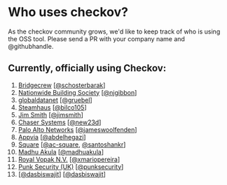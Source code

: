 # Who uses checkov?

As the checkov community grows, we'd like to keep track of who is using the OSS tool. 
Please send a PR with your company name and @githubhandle.

## Currently, officially using Checkov:

1. [Bridgecrew](https://bridgecrew.io/) [[@schosterbarak](https://github.com/schosterbarak)]
1. [Nationwide Building Society](https://www.nationwide.co.uk/) [[@njgibbon](https://github.com/njgibbon)]
1. [globaldatanet](https://globaldatanet.com/) [[@gruebel](https://github.com/gruebel)]
1. [Steamhaus](https://www.steamhaus.co.uk/) [[@bilco105](https://github.com/bilco105)]
1. [Jim Smith](https://www.linkedin.com/in/mr-j-smith/) [[@jimsmith](https://github.com/jimsmith)]
1. [Chaser Systems](https://chasersystems.com/) [[@new23d](https://github.com/new23d)]
1. [Palo Alto Networks](https://www.paloaltonetworks.com/) [[@jameswoolfenden](https://github.com/JamesWoolfenden)]
1. [Appvia](https://www.appvia.io/) [[@abdelhegazi](https://github.com/abdelhegazi)]
1. [Square](https://squareup.com/) [[@ac-square](https://github.com/ac-square), [@santoshankr](https://github.com/santoshankr)]
1. [Madhu Akula](https://madhuakula.com/) [[@madhuakula](https://github.com/madhuakula)]
1. [Royal Vopak N.V.](https://vopak.com/) [[@xmariopereira](https://github.com/xmariopereira)]
1. [Punk Security (UK)](https://punksecurity.co.uk/) [[@punksecurity](https://github.com/punk-security)]
1. [[@dasbiswajit](https://github.com/dasbiswajit)] [[@dasbiswajit](https://github.com/dasbiswajit)]

